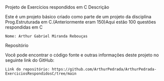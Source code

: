 Projeto de Exercícios respondidos em C
Descrição

Este é um projeto básico criado como parte de um projeto da disciplina Prog.Estruturada em C.(Anteriormente eram 150)Aqui estão 100 questões respondidas em C

   
    Nome: Arthur Gabriel Miranda Rebouças

Repositório

Você pode encontrar o código fonte e outras informações deste projeto no seguinte link do GitHub:

    Link do repositório: https://github.com/ArthurPedrada/ArthurPedrada-ExerciciosRespondidosC/tree/main

